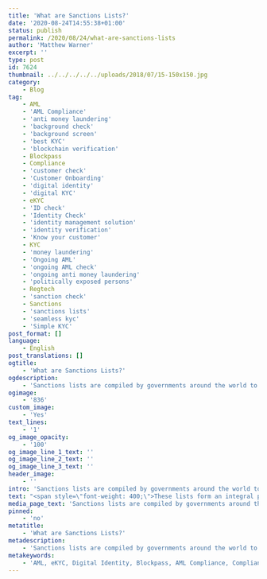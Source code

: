 ```yaml
---
title: 'What are Sanctions Lists?'
date: '2020-08-24T14:55:38+01:00'
status: publish
permalink: /2020/08/24/what-are-sanctions-lists
author: 'Matthew Warner'
excerpt: ''
type: post
id: 7624
thumbnail: ../../../../../uploads/2018/07/15-150x150.jpg
category:
    - Blog
tag:
    - AML
    - 'AML Compliance'
    - 'anti money laundering'
    - 'background check'
    - 'background screen'
    - 'best KYC'
    - 'blockchain verification'
    - Blockpass
    - Compliance
    - 'customer check'
    - 'Customer Onboarding'
    - 'digital identity'
    - 'digital KYC'
    - eKYC
    - 'ID check'
    - 'Identity Check'
    - 'identity management solution'
    - 'identity verification'
    - 'Know your customer'
    - KYC
    - 'money laundering'
    - 'Ongoing AML'
    - 'ongoing AML check'
    - 'ongoing anti money laundering'
    - 'politically exposed persons'
    - Regtech
    - 'sanction check'
    - Sanctions
    - 'sanctions lists'
    - 'seamless kyc'
    - 'Simple KYC'
post_format: []
language:
    - English
post_translations: []
ogtitle:
    - 'What are Sanctions Lists?'
ogdescription:
    - 'Sanctions lists are compiled by governments around the world to indicate which countries, groups or individuals are prohibited from trading or conducting business in that government’s jurisdiction, usually due to definite or suspected involvement in illegal activities. Appearance on a country’s sanctions list usually indicates involvement with terrorism, financial fraud, narcotics trafficing and other illicit activities.   '
ogimage:
    - '836'
custom_image:
    - 'Yes'
text_lines:
    - '1'
og_image_opacity:
    - '100'
og_image_line_1_text: ''
og_image_line_2_text: ''
og_image_line_3_text: ''
header_image:
    - ''
intro: 'Sanctions lists are compiled by governments around the world to indicate which countries, groups or individuals are prohibited from trading or conducting business in that government’s jurisdiction, usually due to definite or suspected involvement in illegal activities. Appearance on a country’s sanctions list usually indicates involvement with terrorism, financial fraud, narcotics trafficing and other illicit activities.   '
text: "<span style=\"font-weight: 400;\">These lists form an integral part of the process of KYC and AML as they are checked by companies to determine which countries, groups or individuals they need to avoid and become increasingly important and more and more businesses seek to operate on a global scale. Without these sorts of checks, it would be a lot simpler for those with fraudulent or illicit intentions to access services - whether financial or other - to further criminal activity. It allows countries to express their values and ideals by leveling sanctions against those that break their laws and regulations.\_</span>\r\n\r\n&nbsp;\r\n\r\n<span style=\"font-weight: 400;\">Some examples of sanctions lists include:</span>\r\n<ul>\r\n \t<li style=\"font-weight: 400;\"><span style=\"font-weight: 400;\">The Office of Foreign Assets Control’s (OFAC) </span><a href=\"https://www.treasury.gov/resource-center/sanctions/SDN-List/Pages/default.aspx\"><span style=\"font-weight: 400;\">Specially Designated Nationals And Blocked Persons List</span></a><span style=\"font-weight: 400;\"> (SDN) (USA).\_</span></li>\r\n \t<li style=\"font-weight: 400;\"><span style=\"font-weight: 400;\">The Office of Financial Sanctions Implementation’s (OFSI) </span><a href=\"https://www.gov.uk/government/publications/financial-sanctions-consolidated-list-of-targets/consolidated-list-of-targets\"><span style=\"font-weight: 400;\">Consolidated List of Financial Sanctions Targets in the UK</span></a><span style=\"font-weight: 400;\"> (UK)</span></li>\r\n \t<li style=\"font-weight: 400;\"><a href=\"https://www.un.org/securitycouncil/content/un-sc-consolidated-list\"><span style=\"font-weight: 400;\">The United Nations Security Council Consolidated List</span></a><span style=\"font-weight: 400;\"> (UN).\_</span></li>\r\n \t<li style=\"font-weight: 400;\"><a href=\"https://eeas.europa.eu/headquarters/headquarters-homepage_en/8442/Consolidated%20list%20of%20sanctions\"><span style=\"font-weight: 400;\">Consolidated list of persons, groups and entities subject to EU financial sanctions</span></a><span style=\"font-weight: 400;\"> (EU).</span></li>\r\n</ul>\r\n&nbsp;\r\n\r\n<span style=\"font-weight: 400;\">Not only can a sanction list involve thousands or tens of thousands of entries, but each entry can have a variety of notes attached to it, including aliases, severities or likelihoods of association, and significant data pertaining to the individual entry. On top of this, businesses looking to operate across numerous jurisdictions and countries, or worldwide, need to consider the sanctions lists of each country they will be providing a service to. The sheer amount of data makes it prohibitive for these checks to be carried out by a human and so technology must be used to ensure compliance.\_</span>\r\n\r\n&nbsp;\r\n\r\n<span style=\"font-weight: 400;\">In order to facilitate compliance with sanctions list requirements, Blockpass facilitates the processing of this massive amounts of data through its KYC Connect solution. It does this by checking individuals against sanctions lists (as well as other criteria) and issuing them a certificate detailing their Sanctions List and PEP status, ensuring the highest compliance standards. This certificate instantly shows businesses if individuals are matched with lists and gives details on those matches. </span>\r\n\r\n&nbsp;\r\n\r\n<span style=\"font-weight: 400;\">Blockpass’ KYC Connect also facilitates communication between merchants and users so additional details or renewed certificates can be requested. This approach drastically cuts down on the time and cost of compliance and generally makes it a lot simpler to meet regulatory requirements.\_</span>\r\n\r\n&nbsp;\r\n\r\n<span style=\"font-weight: 400;\">The Blockpass platform is fully automated and hosted in the cloud, with no integration or setup fee. Businesses can sign up to the KYC Connect console in a matter of minutes, test out the service, and start conducting identity documents verification, KYC and AML checks. Sign up for FREE at </span><a href=\"http://console.blockpass.org\"><span style=\"font-weight: 400;\">console.blockpass.org</span></a><span style=\"font-weight: 400;\">.</span>"
media_page_text: 'Sanctions lists are compiled by governments around the world to indicate which countries, groups or individuals are prohibited from trading or conducting business in that government’s jurisdiction, usually due to definite or suspected involvement in illegal activities. Appearance on a country’s sanctions list usually indicates involvement with terrorism, financial fraud, narcotics trafficing and other illicit activities.   '
pinned:
    - 'no'
metatitle:
    - 'What are Sanctions Lists?'
metadescription:
    - 'Sanctions lists are compiled by governments around the world to indicate which countries, groups or individuals are prohibited from trading or conducting business in that government’s jurisdiction, usually due to definite or suspected involvement in illegal activities. Appearance on a country’s sanctions list usually indicates involvement with terrorism, financial fraud, narcotics trafficing and other illicit activities.   '
metakeywords:
    - 'AML, eKYC, Digital Identity, Blockpass, AML Compliance, Compliance, Customer Onboarding, Digital identity, identity management solution, Identity Verification, KYC, regtech, blockchain verification, digital KYC, Sanctions, Sanctions lists, sanctions, politically exposed persons, ongoing AML, anti money laundering, know your customer, seamless kyc, best kyc, simple kyc, customer onboarding, background check, id check, identity check, background screen, sanction check, customer check, ongoing AML check, ongoing anti money laundering, anti money laundering, money laundering'
---
```

<!DOCTYPE html PUBLIC "-//W3C//DTD HTML 4.0 Transitional//EN" "http://www.w3.org/TR/REC-html40/loose.dtd">
<?xml encoding="UTF-8">
